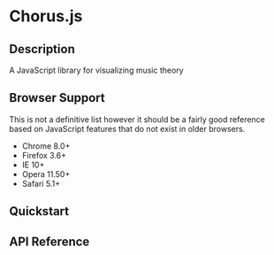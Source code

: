 # Chorus.js

## Description
A JavaScript library for visualizing music theory

## Browser Support
This is not a definitive list however it should be a fairly good reference based on JavaScript features that do not exist in older browsers.

* Chrome 8.0+
* Firefox 3.6+
* IE 10+
* Opera 11.50+
* Safari 5.1+

## Quickstart

## API Reference
